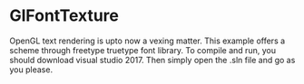 # GlFontTexture
OpenGL text rendering is upto now a vexing matter.
This example offers a scheme through freetype truetype font library.
To compile and run, you should download visual studio 2017.
Then simply open the .sln file and go as you please.
